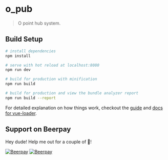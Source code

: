 # o_pub

> O point hub system.

## Build Setup

``` bash
# install dependencies
npm install

# serve with hot reload at localhost:8080
npm run dev

# build for production with minification
npm run build

# build for production and view the bundle analyzer report
npm run build --report
```

For detailed explanation on how things work, checkout the [guide](http://vuejs-templates.github.io/webpack/) and [docs for vue-loader](http://vuejs.github.io/vue-loader).

## Support on Beerpay
Hey dude! Help me out for a couple of :beers:!

[![Beerpay](https://beerpay.io/gn-spawn/o_pub/badge.svg?style=beer-square)](https://beerpay.io/gn-spawn/o_pub)  [![Beerpay](https://beerpay.io/gn-spawn/o_pub/make-wish.svg?style=flat-square)](https://beerpay.io/gn-spawn/o_pub?focus=wish)